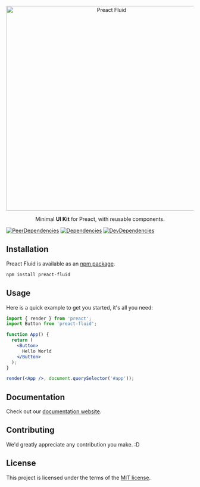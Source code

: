 <p align="center">
<a href="https://ajainvivek.github.io/preact-fluid/" target="_blank">
<img alt="Preact Fluid" title="Preact Fluid" src="https://i.imgur.com/pZZG2Cm.png" width="550">
</a>
</p>
<p align="center">Minimal <b>UI Kit</b> for Preact, with reusable components.</p>

[![PeerDependencies](https://img.shields.io/david/peer/ajainvivek/preact-fluid.svg)](https://david-dm.org/ajainvivek/preact-fluid#info=peerDependencies&view=list)
[![Dependencies](https://img.shields.io/david/ajainvivek/preact-fluid.svg)](https://david-dm.org/ajainvivek/preact-fluid)
[![DevDependencies](https://img.shields.io/david/dev/ajainvivek/preact-fluid.svg)](https://david-dm.org/ajainvivek/preact-fluid#info=devDependencies&view=list)

## Installation

Preact Fluid is available as an [npm package](https://www.npmjs.com/package/preact-fluid).

```sh
npm install preact-fluid
```

## Usage

Here is a quick example to get you started, it's all you need:

```jsx
import { render } from 'preact';
import Button from 'preact-fluid';

function App() {
  return (
    <Button>
      Hello World
    </Button>
  );
}

render(<App />, document.querySelector('#app'));
```

## Documentation

Check out our [documentation website](https://ajainvivek.github.io/preact-fluid/).


## Contributing

We'd greatly appreciate any contribution you make. :D

## License

This project is licensed under the terms of the
[MIT license](https://github.com/ajainvivek/preact-fluid/blob/v1-beta/LICENSE).

